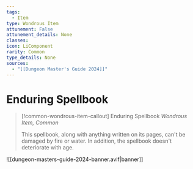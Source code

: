 ```yaml
---
tags:
  - Item
type: Wondrous Item
attunement: False
attunement_details: None
classes:
icon: LiComponent
rarity: Common
type_details: None
sources: 
  - "[[Dungeon Master's Guide 2024]]"
---
```

# Enduring Spellbook
>[!common-wondrous-item-callout] Enduring Spellbook
>_Wondrous Item, Common_
>
>This spellbook, along with anything written on its pages, can't be damaged by fire or water. In addition, the spellbook doesn't deteriorate with age.
>


![[dungeon-masters-guide-2024-banner.avif|banner]]
